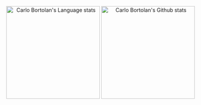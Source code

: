 <!-- Dark Mode -->
<div align="center"> 
  <img height=250 src="https://github-readme-stats-git-masterrstaa-rickstaa.vercel.app/api/top-langs/?username=carlobortolan&layout=compact&langs_count=10&hide_border=true&role=OWNER&count_private=true,collaborator&theme=dark&bg_color=000000#gh-dark-mode-only" alt="Carlo Bortolan's Language stats" alt="Carlo Bortolan's Language stats" />

  <img height=250 src="https://github-readme-streak-stats.herokuapp.com?user=carlobortolan&theme=dark&hide_border=true&card_width=350&background=000000&mode=weekly" alt="Carlo Bortolan's Github stats" />
</div>


<!-- Light Mode
<div align="center"> 
  <img height=200 src="https://github-readme-stats-git-masterrstaa-rickstaa.vercel.app/api/top-langs/?username=carlobortolan&layout=compact&langs_count=8&hide_border=true&role=owner&count_private=true,collaborator&theme=light&bg_color=ffffff#gh-light-mode-only" alt="Carlo Bortolan's Language stats" alt="Carlo Bortolan's Language stats" />

  <img height=200 src="https://github-readme-streak-stats.herokuapp.com?user=carlobortolan&theme=light&hide_border=true&card_width=450&background=ffffff&mode=weekly" alt="Carlo Bortolan's Github stats" />
</div>
 -->





<!-- Dark Mode
<div align="center">
  <table>
    <tr>
      <td valign="top" width="100%"  colspan="2">
        <div align="center">
          <img src="https://github-readme-activity-graph.cyclic.app/graph?username=carlobortolan&bg_color=0d0d0d&color=e68f60&line=3d71eb&point=dedede&area=true&hide_border=true" align="center" />
        </div>
      </td>
    </tr>
  </table>
</div>
 -->
<br/>
